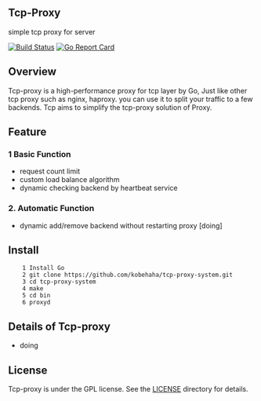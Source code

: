 
## Tcp-Proxy
simple tcp proxy for server

[![Build Status](https://travis-ci.org/kobehaha/tcp-proxy-system.svg?branch=master)](https://travis-ci.org/YOUR/PROJECT)
[![Go Report Card](https://goreportcard.com/badge/github.com/kobehaha/tcp-proxy-system)](https://goreportcard.com/report/github.com/kobehaha/tcp-proxy-system)

## Overview

Tcp-proxy is a high-performance proxy for tcp layer by Go, Just like other tcp proxy such as nginx, haproxy. you can use it to split your traffic to a few backends. Tcp aims to simplify the tcp-proxy solution of Proxy.

## Feature 

### 1 Basic Function
- request count limit 
- custom load balance algorithm
- dynamic checking backend by heartbeat service

### 2. Automatic Function
- dynamic add/remove backend without restarting proxy [doing]


## Install

```
    1 Install Go
    2 git clone https://github.com/kobehaha/tcp-proxy-system.git
    3 cd tcp-proxy-system
    4 make 
    5 cd bin
    6 proxyd 

```


## Details of Tcp-proxy

- doing 

## License

Tcp-proxy is under the GPL license. See the [LICENSE](./LICENSE) directory for details.



